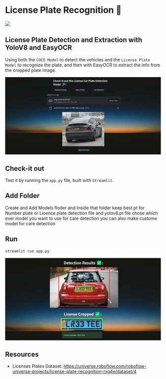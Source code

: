 # License Plate Recognition 🚗

![](./license_detection.gif)

## License Plate Detection and Extraction with YoloV8 and EasyOCR

Using both the `COCO Model` to detect the vehicles and the `License Plate Model` to recognize the plate, and then with EasyOCR to extract the info from the cropped plate image.

<img src="./imgs/interface.png" width="800"/>

## Check-it out
Test it by running the `app.py` file, built with `Streamlit`.

## Add Folder
Create and Add Models floder and  Inside that folder keep best.pt for Number plate or Licence plate detection file and yolov8.pt file chose which ever model you want to use for care detection you can also make custome model for care detection

## Run
```sh
streamlit run app.py
```

<img src="./imgs/interface2.png" width="800"/>

## Resources
- Licenses Plates Dataset: https://universe.roboflow.com/roboflow-universe-projects/license-plate-recognition-rxg4e/dataset/4
